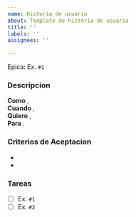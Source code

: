 ```yaml
---
name: Historia de usuario
about: Template de historia de usuario
title: ''
labels: ''
assignees: ''

---
```


Epica:  Ex. `#1`

### Descripcion
**Como**   ,  
**Cuando**  ,  
**Quiero**  ,  
**Para**  .  

### Criterios de Aceptacion
*
*

### Tareas
- [ ] Ex. `#1`
- [ ] Ex. `#2`
